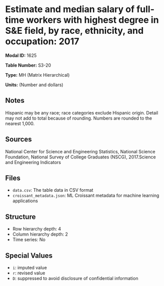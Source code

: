 # Estimate and median salary of full-time workers with highest degree in S&E field, by race, ethnicity, and occupation: 2017

**Modal ID:** 1625

**Table Number:** S3-20

**Type:** MH (Matrix Hierarchical)

**Units:** (Number and dollars)

## Notes

Hispanic may be any race; race categories exclude Hispanic origin. Detail may not add to total because of rounding. Numbers are rounded to the nearest 1,000.

## Sources

National Center for Science and Engineering Statistics, National Science Foundation, National Survey of College Graduates (NSCG), 2017.Science and Engineering Indicators

## Files

- `data.csv`: The table data in CSV format
- `croissant_metadata.json`: ML Croissant metadata for machine learning applications

## Structure

- Row hierarchy depth: 4
- Column hierarchy depth: 2
- Time series: No

## Special Values

- `i`: imputed value
- `r`: revised value
- `D`: suppressed to avoid disclosure of confidential information
